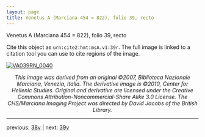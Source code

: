 ```yaml
---
layout: page
title: Venetus A (Marciana 454 = 822), folio 39, recto
---
```


Venetus A (Marciana 454 = 822), folio 39, recto

Cite this object as `urn:cite2:hmt:msA.v1:39r`.  The full image is linked to a citation tool you can use to cite regions of the image.

[![VA039RN_0040](http://www.homermultitext.org/iipsrv?IIIF=/project/homer/pyramidal/deepzoom/hmt/vaimg/2017a/VA039RN_0040.tif/full/800,/0/default.jpg)](http://www.homermultitext.org/ict2/?urn=urn:cite2:hmt:vaimg.2017a:VA039RN_0040) 

<p style="text-align: center; font-style: italic;">This image was derived from an original ©2007, Biblioteca Nazionale Marciana, Venezia, Italia. The derivative image is ©2010, Center for Hellenic Studies. Original and derivative are licensed under the Creative Commons Attribution-Noncommercial-Share Alike 3.0 License. The CHS/Marciana Imaging Project was directed by David Jacobs of the British Library.</p>

---

previous: [38v](../38v/) | next: [39v](../39v/)